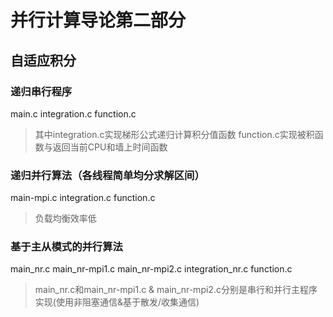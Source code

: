 # 并行计算导论第二部分
## 自适应积分
### 递归串行程序
main.c integration.c function.c
> 其中integration.c实现梯形公式递归计算积分值函数
> function.c实现被积函数与返回当前CPU和墙上时间函数
### 递归并行算法（各线程简单均分求解区间）
main-mpi.c integration.c function.c
> 负载均衡效率低
### 基于主从模式的并行算法
main_nr.c main_nr-mpi1.c main_nr-mpi2.c integration_nr.c function.c
> main_nr.c和main_nr-mpi1.c & main_nr-mpi2.c分别是串行和并行主程序实现(使用非阻塞通信&基于散发/收集通信)
